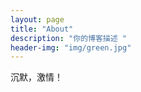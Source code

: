 ```yaml
---
layout: page
title: "About"
description: "你的博客描述 " 
header-img: "img/green.jpg"
---
```

沉默，激情！






